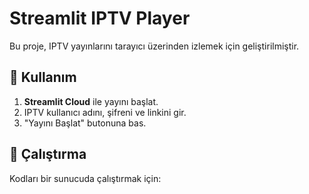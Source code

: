 # Streamlit IPTV Player

Bu proje, IPTV yayınlarını tarayıcı üzerinden izlemek için geliştirilmiştir.

## 🚀 Kullanım

1. **Streamlit Cloud** ile yayını başlat.
2. IPTV kullanıcı adını, şifreni ve linkini gir.
3. "Yayını Başlat" butonuna bas.

## 📌 Çalıştırma

Kodları bir sunucuda çalıştırmak için:


